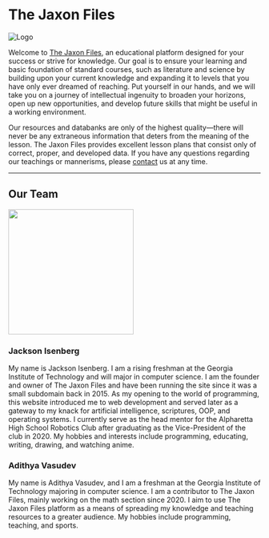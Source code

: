 # The Jaxon Files

![Logo](http://jaxonfiles.com/logo3.png)

Welcome to [The Jaxon Files](http://www.jaxonfiles.com/), an educational platform designed for your success or strive for knowledge. Our goal is to ensure your learning and basic foundation of standard courses, such as literature and science by building upon your current knowledge and expanding it to levels that you have only ever dreamed of reaching. Put yourself in our hands, and we will take you on a journey of intellectual ingenuity to broaden your horizons, open up new opportunities, and develop future skills that might be useful in a working environment.

Our resources and databanks are only of the highest quality—there will never be any extraneous information that deters from the meaning of the lesson. The Jaxon Files provides excellent lesson plans that consist only of correct, proper, and developed data. If you have any questions regarding our teachings or mannerisms, please [contact](http://www.jaxonfiles.com/contact.html) us at any time.

-----------

## Our Team
<img src="https://github.com/JIceberg/the_jaxon_files/blob/master/images/jaxonfiles.jpg" width="250px" />

### Jackson Isenberg
My name is Jackson Isenberg. I am a rising freshman at the Georgia Institute of Technology and will major in computer science. I am the founder and owner of The Jaxon Files and have been running the site since it was a small subdomain back in 2015. As my opening to the world of programming, this website introduced me to web development and served later as a gateway to my knack for artificial intelligence, scriptures, OOP, and operating systems. I currently serve as the head mentor for the Alpharetta High School Robotics Club after graduating as the Vice-President of the club in 2020. My hobbies and interests include programming, educating, writing, drawing, and watching anime.


### Adithya Vasudev
My name is Adithya Vasudev, and I am a freshman at the Georgia Institute of Technology majoring in computer science. I am a contributor to The Jaxon Files, mainly working on the math section since 2020. I aim to use The Jaxon Files platform as a means of spreading my knowledge and teaching resources to a greater audience. My hobbies include programming, teaching, and sports.
